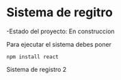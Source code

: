 <h1> Sistema de regitro </h1>

-Estado del proyecto: En construccion

Para ejecutar el sistema debes poner

```npm install react```

Sistema de registro 2
